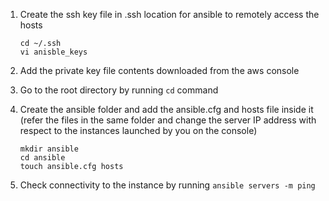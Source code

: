 1. Create the ssh key file in .ssh location for ansible to remotely access the hosts

   ```
   cd ~/.ssh
   vi anisble_keys
   ```

2. Add the private key file contents downloaded from the aws console

3. Go to the root directory by running `cd` command

4. Create the ansible folder and add the ansible.cfg and hosts file inside it (refer the files in the same folder and change the server IP address with respect to the instances launched by you on the console)

   ```
   mkdir ansible
   cd ansible
   touch ansible.cfg hosts
   ```

5. Check connectivity to the instance by running `ansible servers -m ping`
